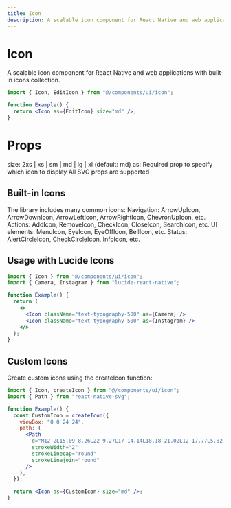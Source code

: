 ```yaml
---
title: Icon
description: A scalable icon component for React Native and web applications with built-in icons collection.
---
```


# Icon

A scalable icon component for React Native and web applications with built-in icons collection.

```jsx
import { Icon, EditIcon } from "@/components/ui/icon";

function Example() {
  return <Icon as={EditIcon} size="md" />;
}
```

# Props

size: 2xs | xs | sm | md | lg | xl (default: md)
as: Required prop to specify which icon to display
All SVG props are supported

## Built-in Icons

The library includes many common icons:
Navigation: ArrowUpIcon, ArrowDownIcon, ArrowLeftIcon, ArrowRightIcon, ChevronUpIcon, etc.
Actions: AddIcon, RemoveIcon, CheckIcon, CloseIcon, SearchIcon, etc.
UI elements: MenuIcon, EyeIcon, EyeOffIcon, BellIcon, etc.
Status: AlertCircleIcon, CheckCircleIcon, InfoIcon, etc.

## Usage with Lucide Icons

```jsx
import { Icon } from "@/components/ui/icon";
import { Camera, Instagram } from "lucide-react-native";

function Example() {
  return (
    <>
      <Icon className="text-typography-500" as={Camera} />
      <Icon className="text-typography-500" as={Instagram} />
    </>
  );
}
```

## Custom Icons

Create custom icons using the createIcon function:

```jsx
import { Icon, createIcon } from "@/components/ui/icon";
import { Path } from "react-native-svg";

function Example() {
  const CustomIcon = createIcon({
    viewBox: "0 0 24 24",
    path: (
      <Path
        d="M12 2L15.09 8.26L22 9.27L17 14.14L18.18 21.02L12 17.77L5.82 21.02L7 14.14L2 9.27L8.91 8.26L12 2Z"
        strokeWidth="2"
        strokeLinecap="round"
        strokeLinejoin="round"
      />
    ),
  });

  return <Icon as={CustomIcon} size="md" />;
}
```
